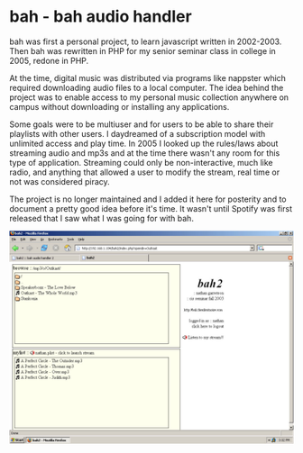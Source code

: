 # bah - bah audio handler

bah was first a personal project, to learn javascript written in 2002-2003. Then bah was rewritten in PHP for my senior seminar class in college in 2005, redone in PHP. 

At the time, digital music was distributed via programs like nappster which required downloading audio files to a local computer.
The idea behind the project was to enable access to my personal music collection anywhere on campus without downloading or installing any applications.

Some goals were to be multiuser and for users to be able to share their playlists with other users. I daydreamed of a subscription model with unlimited access and play time. In 2005 I looked up the rules/laws about streaming audio and mp3s and at the time there wasn't any room for this type of application. Streaming could only be non-interactive, much like radio, and anything that allowed a user to modify the stream, real time or not was considered piracy.

The project is no longer maintained and I added it here for posterity and to document a pretty good idea before it's time. It wasn't until Spotify was first released that I saw what I was going for with bah.

![bah](https://raw.githubusercontent.com/tmert1012/bah-audio-handler/master/screenshots/bah2%20screenshot%201%20.jpg)

 
